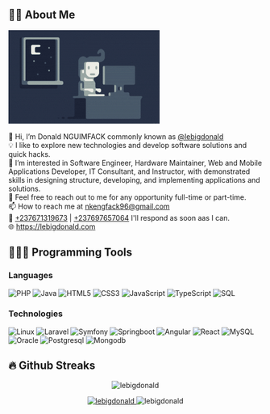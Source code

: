 ## 👨🏻‍ About Me

<img src="https://raw.githubusercontent.com/AVS1508/AVS1508/master/assets/Night-Coding.gif" alt="lebigdonald" />

👋 Hi, I’m Donald NGUIMFACK commonly known as <a href="https://github.com/lebigdonald">@lebigdonald</a><br>
💡 I like to explore new technologies and develop software solutions and quick hacks.<br>
👀 I’m interested in Software Engineer, Hardware Maintainer, Web and Mobile Applications Developer, IT Consultant, and
Instructor, with demonstrated skills in designing structure, developing, and implementing applications and
solutions.<br>
💬 Feel free to reach out to me for any opportunity full-time or part-time.<br>
📫 How to reach me at <a href="mailto:nkengfack96@gmail.com">nkengfack96@gmail.com</a><br>
📱  <a href="tel:+237671319673">+237671319673</a> | <a href="https://wa.me/+237697657064" target="_blank">
+237697657064</a> I'll respond as soon aas I can.<br>
🌐   <a href="https://lebigdonald.github.io/portfolio/">https://lebigdonald.com</a>

## 👨🏻‍💻 Programming Tools

### Languages

![PHP](https://img.shields.io/badge/-PHP-000?&logo=PHP)
![Java](https://img.shields.io/badge/-Java-000?&logo=Java&logoColor=007396)
![HTML5](https://img.shields.io/badge/-HTML5-000?&logo=HTML5)
![CSS3](https://img.shields.io/badge/-CSS3-000?&logo=CSS3)
![JavaScript](https://img.shields.io/badge/-JS6-000?&logo=JavaScript)
![TypeScript](https://img.shields.io/badge/-TypeScript-000?&logo=TypeScript)
![SQL](https://img.shields.io/badge/-SQL-000?&logo=MySQL)

### Technologies

![Linux](https://img.shields.io/badge/-Linux-000?&logo=Linux)
![Laravel](https://img.shields.io/badge/-Laravel-000?&logo=Laravel)
![Symfony](https://img.shields.io/badge/-Symfony-000?&logo=Symfony)
![Springboot](https://img.shields.io/badge/-Springboot-000?&logo=Springboot)
![Angular](https://img.shields.io/badge/-Angular-000?&logo=Angular)
![React](https://img.shields.io/badge/-React-000?&logo=React)
![MySQL](https://img.shields.io/badge/-MySQL-000?&logo=MySQL)
![Oracle](https://img.shields.io/badge/-Oracle-000?&logo=Oracle)
![Postgresql](https://img.shields.io/badge/-Postgresql-000?&logo=Postgresql)
![Mongodb](https://img.shields.io/badge/-Mongodb-000?&logo=Mongodb)

## 🔥 Github Streaks

<p align="center">
    <img src="https://github-readme-stats.vercel.app/api/top-langs/?username=lebigdonald&bg_color=0D1117" alt="lebigdonald" />
</p>
<p align="center">
    <a href="https://github-readme-stats.vercel.app/api?username=lebigdonald&count_private=true&show_icons=true&theme=black-ice&hide_border=true&stroke=0000&background=0D1117&ring=e05397&fire=e05397&currStreakLabel=e05397&bg_color=30,e96443,904e95&title_color=fff&text_color=fff">
      <img src="https://github-readme-stats.vercel.app/api?username=lebigdonald&bg_color=0D1117" alt="lebigdonald" />
    </a>
    <img src="https://github-readme-streak-stats.herokuapp.com/?user=lebigdonald&theme=black-ice&hide_border=true&stroke=0000&background=0D1117&ring=e05397&fire=e05397&currStreakLabel=e05397&bg_color=30,e96443,904e95&title_color=fff&text_color=fff" alt="lebigdonald" />
</p>
